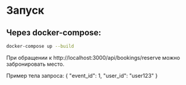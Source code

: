 # Запуск

## Через docker-compose:

```bash
docker-compose up --build 
```
При обращении к http://localhost:3000/api/bookings/reserve можно забронировать место.

Пример тела запроса:
{
"event_id": 1, 
"user_id": "user123"
}
